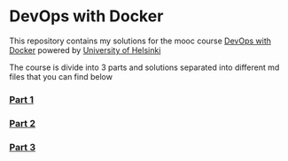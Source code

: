 # DevOps with Docker
This repository contains my solutions for the mooc course [DevOps with Docker](https://devopswithdocker.com) powered by [University of Helsinki](https://www.helsinki.fi/en)  

The course is divide into 3 parts and solutions separated into different md files that you can find below

### [Part 1](Part1.md)

### [Part 2](Part2.md)

### [Part 3](Part3.md)